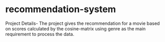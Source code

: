 # recommendation-system
Project Details- The project gives the recommendation for a movie based on scores calculated by the cosine-matrix using genre as the main requirement to process the data.
